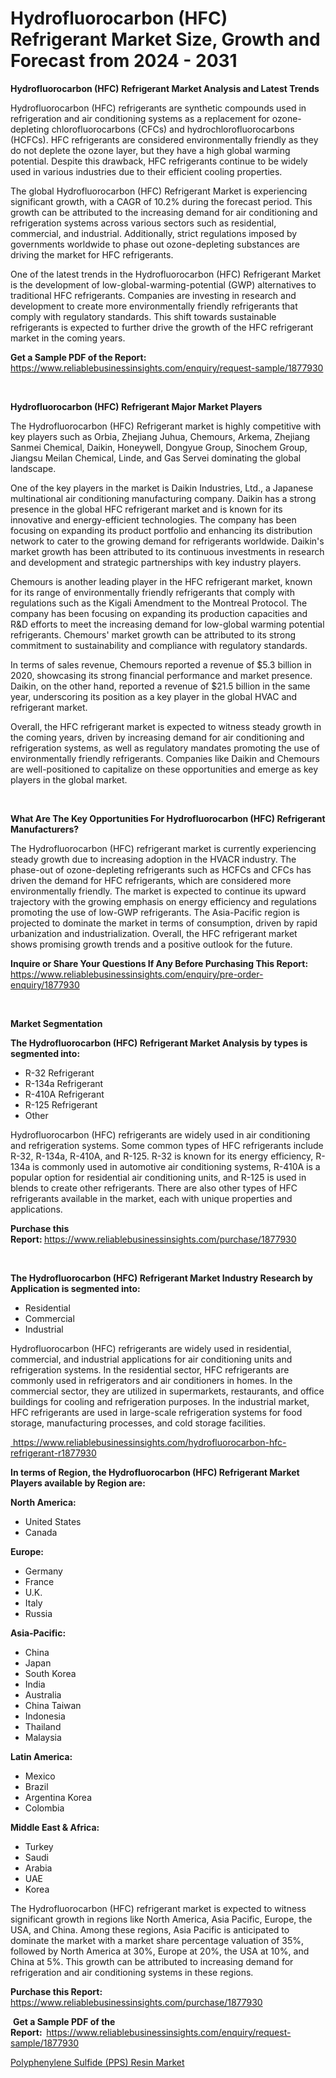 <p><h1>Hydrofluorocarbon (HFC) Refrigerant Market Size, Growth and Forecast from 2024 - 2031</h1></p><p><strong>Hydrofluorocarbon (HFC) Refrigerant Market Analysis and Latest Trends</strong></p>
<p><p>Hydrofluorocarbon (HFC) refrigerants are synthetic compounds used in refrigeration and air conditioning systems as a replacement for ozone-depleting chlorofluorocarbons (CFCs) and hydrochlorofluorocarbons (HCFCs). HFC refrigerants are considered environmentally friendly as they do not deplete the ozone layer, but they have a high global warming potential. Despite this drawback, HFC refrigerants continue to be widely used in various industries due to their efficient cooling properties.</p><p>The global Hydrofluorocarbon (HFC) Refrigerant Market is experiencing significant growth, with a CAGR of 10.2% during the forecast period. This growth can be attributed to the increasing demand for air conditioning and refrigeration systems across various sectors such as residential, commercial, and industrial. Additionally, strict regulations imposed by governments worldwide to phase out ozone-depleting substances are driving the market for HFC refrigerants.</p><p>One of the latest trends in the Hydrofluorocarbon (HFC) Refrigerant Market is the development of low-global-warming-potential (GWP) alternatives to traditional HFC refrigerants. Companies are investing in research and development to create more environmentally friendly refrigerants that comply with regulatory standards. This shift towards sustainable refrigerants is expected to further drive the growth of the HFC refrigerant market in the coming years.</p></p>
<p><strong>Get a Sample PDF of the Report:&nbsp;</strong> <a href="https://www.reliablebusinessinsights.com/enquiry/request-sample/1877930">https://www.reliablebusinessinsights.com/enquiry/request-sample/1877930</a></p>
<p>&nbsp;</p>
<p><strong>Hydrofluorocarbon (HFC) Refrigerant Major Market Players</strong></p>
<p><p>The Hydrofluorocarbon (HFC) Refrigerant market is highly competitive with key players such as Orbia, Zhejiang Juhua, Chemours, Arkema, Zhejiang Sanmei Chemical, Daikin, Honeywell, Dongyue Group, Sinochem Group, Jiangsu Meilan Chemical, Linde, and Gas Servei dominating the global landscape. </p><p>One of the key players in the market is Daikin Industries, Ltd., a Japanese multinational air conditioning manufacturing company. Daikin has a strong presence in the global HFC refrigerant market and is known for its innovative and energy-efficient technologies. The company has been focusing on expanding its product portfolio and enhancing its distribution network to cater to the growing demand for refrigerants worldwide. Daikin's market growth has been attributed to its continuous investments in research and development and strategic partnerships with key industry players.</p><p>Chemours is another leading player in the HFC refrigerant market, known for its range of environmentally friendly refrigerants that comply with regulations such as the Kigali Amendment to the Montreal Protocol. The company has been focusing on expanding its production capacities and R&D efforts to meet the increasing demand for low-global warming potential refrigerants. Chemours' market growth can be attributed to its strong commitment to sustainability and compliance with regulatory standards.</p><p>In terms of sales revenue, Chemours reported a revenue of $5.3 billion in 2020, showcasing its strong financial performance and market presence. Daikin, on the other hand, reported a revenue of $21.5 billion in the same year, underscoring its position as a key player in the global HVAC and refrigerant market.</p><p>Overall, the HFC refrigerant market is expected to witness steady growth in the coming years, driven by increasing demand for air conditioning and refrigeration systems, as well as regulatory mandates promoting the use of environmentally friendly refrigerants. Companies like Daikin and Chemours are well-positioned to capitalize on these opportunities and emerge as key players in the global market.</p></p>
<p>&nbsp;</p>
<p><strong>What Are The Key Opportunities For Hydrofluorocarbon (HFC) Refrigerant Manufacturers?</strong></p>
<p><p>The Hydrofluorocarbon (HFC) refrigerant market is currently experiencing steady growth due to increasing adoption in the HVACR industry. The phase-out of ozone-depleting refrigerants such as HCFCs and CFCs has driven the demand for HFC refrigerants, which are considered more environmentally friendly. The market is expected to continue its upward trajectory with the growing emphasis on energy efficiency and regulations promoting the use of low-GWP refrigerants. The Asia-Pacific region is projected to dominate the market in terms of consumption, driven by rapid urbanization and industrialization. Overall, the HFC refrigerant market shows promising growth trends and a positive outlook for the future.</p></p>
<p><strong>Inquire or Share Your Questions If Any Before Purchasing This Report:</strong> <a href="https://www.reliablebusinessinsights.com/enquiry/pre-order-enquiry/1877930">https://www.reliablebusinessinsights.com/enquiry/pre-order-enquiry/1877930</a></p>
<p>&nbsp;</p>
<p><strong>Market Segmentation</strong></p>
<p><strong>The Hydrofluorocarbon (HFC) Refrigerant Market Analysis by types is segmented into:</strong></p>
<p><ul><li>R-32 Refrigerant</li><li>R-134a Refrigerant</li><li>R-410A Refrigerant</li><li>R-125 Refrigerant</li><li>Other</li></ul></p>
<p><p>Hydrofluorocarbon (HFC) refrigerants are widely used in air conditioning and refrigeration systems. Some common types of HFC refrigerants include R-32, R-134a, R-410A, and R-125. R-32 is known for its energy efficiency, R-134a is commonly used in automotive air conditioning systems, R-410A is a popular option for residential air conditioning units, and R-125 is used in blends to create other refrigerants. There are also other types of HFC refrigerants available in the market, each with unique properties and applications.</p></p>
<p><strong>Purchase this Report:&nbsp;</strong><a href="https://www.reliablebusinessinsights.com/purchase/1877930">https://www.reliablebusinessinsights.com/purchase/1877930</a></p>
<p>&nbsp;</p>
<p><strong>The Hydrofluorocarbon (HFC) Refrigerant Market Industry Research by Application is segmented into:</strong></p>
<p><ul><li>Residential</li><li>Commercial</li><li>Industrial</li></ul></p>
<p><p>Hydrofluorocarbon (HFC) refrigerants are widely used in residential, commercial, and industrial applications for air conditioning units and refrigeration systems. In the residential sector, HFC refrigerants are commonly used in refrigerators and air conditioners in homes. In the commercial sector, they are utilized in supermarkets, restaurants, and office buildings for cooling and refrigeration purposes. In the industrial market, HFC refrigerants are used in large-scale refrigeration systems for food storage, manufacturing processes, and cold storage facilities.</p></p>
<p><a href="https://www.reliablebusinessinsights.com/hydrofluorocarbon-hfc-refrigerant-r1877930">&nbsp;https://www.reliablebusinessinsights.com/hydrofluorocarbon-hfc-refrigerant-r1877930</a></p>
<p><strong>In terms of Region, the Hydrofluorocarbon (HFC) Refrigerant Market Players available by Region are:</strong></p>
<p>
    <p> <strong> North America: </strong>
        <ul>
            <li>United States</li>
            <li>Canada</li>
        </ul>
        </p> 
    <p> <strong> Europe: </strong>
        <ul>
            <li>Germany</li>
            <li>France</li>
            <li>U.K.</li>
            <li>Italy</li>
            <li>Russia</li>
        </ul>
        </p> 
    <p> <strong> Asia-Pacific: </strong>
        <ul>
            <li>China</li>
            <li>Japan</li>
            <li>South Korea</li>
            <li>India</li>
            <li>Australia</li>
            <li>China Taiwan</li>
            <li>Indonesia</li>
            <li>Thailand</li>
            <li>Malaysia</li>
        </ul>
        </p> 
    <p> <strong> Latin America: </strong>
        <ul>
            <li>Mexico</li>
            <li>Brazil</li>
            <li>Argentina Korea</li>
            <li>Colombia</li>
        </ul>
        </p> 
    <p> <strong> Middle East & Africa: </strong>
        <ul>
            <li>Turkey</li>
            <li>Saudi</li>
            <li>Arabia</li>
            <li>UAE</li>
            <li>Korea</li>
        </ul>
    </p>
    </p>
<p><p>The Hydrofluorocarbon (HFC) refrigerant market is expected to witness significant growth in regions like North America, Asia Pacific, Europe, the USA, and China. Among these regions, Asia Pacific is anticipated to dominate the market with a market share percentage valuation of 35%, followed by North America at 30%, Europe at 20%, the USA at 10%, and China at 5%. This growth can be attributed to increasing demand for refrigeration and air conditioning systems in these regions.</p></p>
<p><strong>Purchase this Report: </strong><a href="https://www.reliablebusinessinsights.com/purchase/1877930">https://www.reliablebusinessinsights.com/purchase/1877930</a></p>
<p>&nbsp;<strong>Get a Sample PDF of the Report:&nbsp;&nbsp;</strong><a href="https://www.reliablebusinessinsights.com/enquiry/request-sample/1877930">https://www.reliablebusinessinsights.com/enquiry/request-sample/1877930</a></p>
<p><strong></strong></p>
<p><p><a href="https://github.com/gladysalidde/Market-Research-Report-List-1/blob/main/polyphenylene-sulfide-pps-resin-market.md">Polyphenylene Sulfide (PPS) Resin Market</a></p></p>